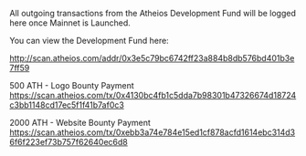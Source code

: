 All outgoing transactions from the Atheios Development Fund will be logged here once Mainnet is Launched. 

You can view the Development Fund here: 

http://scan.atheios.com/addr/0x3e5c79bc6742ff23a884b8db576bd401b3e7ff59

500 ATH - Logo Bounty Payment
https://scan.atheios.com/tx/0x4130bc4fb1c5dda7b98301b47326674d18724c3bb1148cd17ec5f1f41b7af0c3

2000 ATH - Website Bounty Payment
https://scan.atheios.com/tx/0xebb3a74e784e15ed1cf878acfd1614ebc314d36f6f223ef73b757f62640ec6d8
